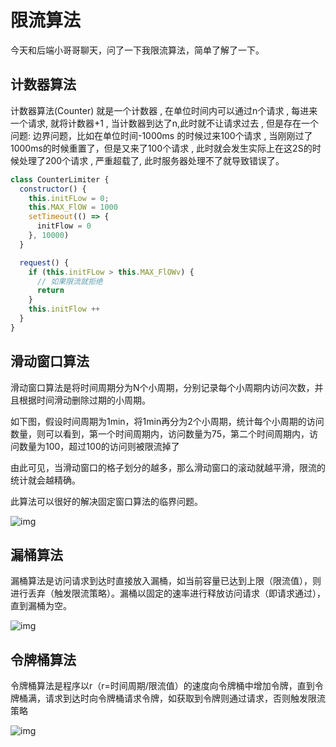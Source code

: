# 限流算法

今天和后端小哥哥聊天，问了一下我限流算法，简单了解了一下。

## 计数器算法

计数器算法(Counter) 就是一个计数器 , 在单位时间内可以通过n个请求 , 每进来一个请求, 就将计数器+1 , 当计数器到达了n,此时就不让请求过去 , 但是存在一个问题: 边界问题，比如在单位时间-1000ms 的时候过来100个请求 , 当刚刚过了1000ms的时候重置了，但是又来了100个请求 , 此时就会发生实际上在这2S的时候处理了200个请求 , 严重超载了, 此时服务器处理不了就导致错误了。

```js
class CounterLimiter {
  constructor() {
    this.initFLow = 0;
    this.MAX_FlOW = 1000
    setTimeout(() => {
      initFlow = 0
    }, 10000)
  }

  request() {
    if (this.initFLow > this.MAX_FlOWv) {
      // 如果限流就拒绝
      return
    }
    this.initFlow ++
  }
}
```

## 滑动窗口算法

滑动窗口算法是将时间周期分为N个小周期，分别记录每个小周期内访问次数，并且根据时间滑动删除过期的小周期。

如下图，假设时间周期为1min，将1min再分为2个小周期，统计每个小周期的访问数量，则可以看到，第一个时间周期内，访问数量为75，第二个时间周期内，访问数量为100，超过100的访问则被限流掉了

由此可见，当滑动窗口的格子划分的越多，那么滑动窗口的滚动就越平滑，限流的统计就会越精确。

此算法可以很好的解决固定窗口算法的临界问题。

![img](https://gitee.com/PENG_YUE/myImg/raw/master/uPic/5WyR3M.png)

## 漏桶算法

漏桶算法是访问请求到达时直接放入漏桶，如当前容量已达到上限（限流值），则进行丢弃（触发限流策略）。漏桶以固定的速率进行释放访问请求（即请求通过），直到漏桶为空。

![img](https://gitee.com/PENG_YUE/myImg/raw/master/uPic/GJSwJo.png)

## 令牌桶算法

令牌桶算法是程序以r（r=时间周期/限流值）的速度向令牌桶中增加令牌，直到令牌桶满，请求到达时向令牌桶请求令牌，如获取到令牌则通过请求，否则触发限流策略

![img](https://gitee.com/PENG_YUE/myImg/raw/master/uPic/FGOV5W.png)
